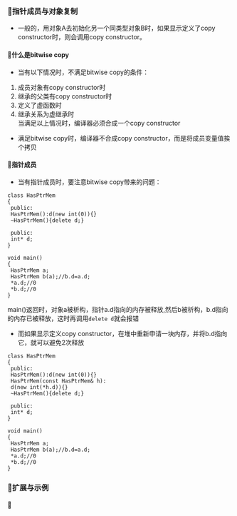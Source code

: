 ### 🐋指针成员与对象复制
- 一般的，用对象A去初始化另一个同类型对象B时，如果显示定义了copy constructor时，则会调用copy constructor。
#### 🍎什么是bitwise copy
- 当有以下情况时，不满足bitwise copy的条件：  
 1. 成员对象有copy constructor时  
 2. 继承的父类有copy constructor时  
 3. 定义了虚函数时  
 4. 继承关系为虚继承时  
 当满足以上情况时，编译器必须合成一个copy constructor  
- 满足bitwise copy时，编译器不合成copy constructor，而是将成员变量值挨个拷贝  
#### 🍎指针成员
- 当有指针成员时，要注意bitwise copy带来的问题：  
 ```
 class HasPtrMem
 {
  public:
  HasPtrMem():d(new int(0)){}
  ~HasPtrMem(){delete d;}
  
  public:
  int* d;
 }
 
 void main()
 {
  HasPtrMem a;
  HasPtrMem b(a);//b.d=a.d;
  *a.d;//0
  *b.d;//0
 }
 ```
 main()返回时，对象a被析构，指针a.d指向的内存被释放,然后b被析构，b.d指向的内存已被释放，这时再调用`delete d`就会报错  
 
 - 而如果显示定义copy constructor，在堆中重新申请一块内存，并将b.d指向它，就可以避免2次释放
 ```
 class HasPtrMem
 {
  public:
  HasPtrMem():d(new int(0)){}
  HasPtrMem(const HasPtrMem& h):
  d(new int(*h.d)){}
  ~HasPtrMem(){delete d;}
  
  public:
  int* d;
 }
 
 void main()
 {
  HasPtrMem a;
  HasPtrMem b(a);//b.d=a.d;
  *a.d;//0
  *b.d;//0
 }
 ```
### 🐋扩展与示例
#### 🍎 
